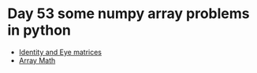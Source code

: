 # Day 53 some numpy array problems in python
* [ Identity and Eye matrices](https://www.hackerrank.com/challenges/np-eye-and-identity)
* [ Array Math](https://www.hackerrank.com/challenges/np-array-mathematics)

